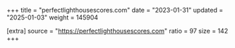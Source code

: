 +++
title = "perfectlighthousescores.com"
date = "2023-01-31"
updated = "2025-01-03"
weight = 145904

[extra]
source = "https://perfectlighthousescores.com"
ratio = 97
size = 142
+++
